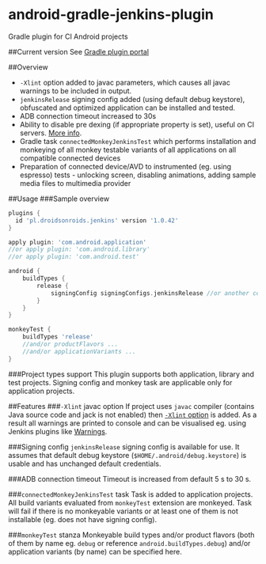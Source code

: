 # android-gradle-jenkins-plugin
Gradle plugin for CI Android projects

##Current version
See [Gradle plugin portal](https://plugins.gradle.org/plugin/pl.droidsonroids.jenkins)

##Overview
- `-Xlint` option added to javac parameters, which causes all javac warnings to be included in output.
- `jenkinsRelease` signing config added (using default debug keystore), obfuscated and optimized application can be
 installed and tested.
- ADB connection timeout increased to 30s
- Ability to disable pre dexing (if appropriate property is set), useful on CI servers.
 [More info](http://www.littlerobots.nl/blog/disable-android-pre-dexing-on-ci-builds/).
- Gradle task `connectedMonkeyJenkinsTest` which performs installation and monkeying of all monkey testable variants
 of all applications on all compatible connected devices
- Preparation of connected device/AVD to instrumented (eg. using espresso) tests - unlocking screen, disabling animations,
 adding sample media files to multimedia provider

##Usage
###Sample overview
```groovy
plugins {
  id 'pl.droidsonroids.jenkins' version '1.0.42'
}

apply plugin: 'com.android.application'
//or apply plugin: 'com.android.library'
//or apply plugin: 'com.android.test'

android {
	buildTypes {
		release {
			signingConfig signingConfigs.jenkinsRelease //or another config
		}
	}
}

monkeyTest {
	buildTypes 'release'
	//and/or productFlavors ...
	//and/or applicationVariants ...
}
```

###Project types support
This plugin supports both application, library and test projects. Signing config and monkey task are applicable only for
application projects.

##Features
###`-Xlint` javac option
If project uses `javac` compiler (contains Java source code and jack is not enabled) then
[`-Xlint` option](http://docs.oracle.com/javase/7/docs/technotes/tools/windows/javac.html#nonstandard) is added.
As a result all warnings are printed to console and can be visualised eg. using Jenkins plugins like
[Warnings](https://wiki.jenkins-ci.org/display/JENKINS/Warnings+Plugin).

###Signing config
`jenkinsRelease` signing config is available for use. It assumes that default debug keystore (`$HOME/.android/debug.keystore`)
is usable and has unchanged default credentials.

###ADB connection timeout
Timeout is increased from default 5 s to 30 s.

###`connectedMonkeyJenkinsTest` task
Task is added to application projects. All build variants evaluated from `monkeyTest` extension are monkeyed.
Task will fail if there is no monkeyable variants or at least one of them is not installable (eg. does not have signing
config).

###`monkeyTest` stanza
Monkeyable build types and/or product flavors (both of them by name eg. `debug` or reference `android.buildTypes.debug`)
and/or application variants (by name) can be specified here.